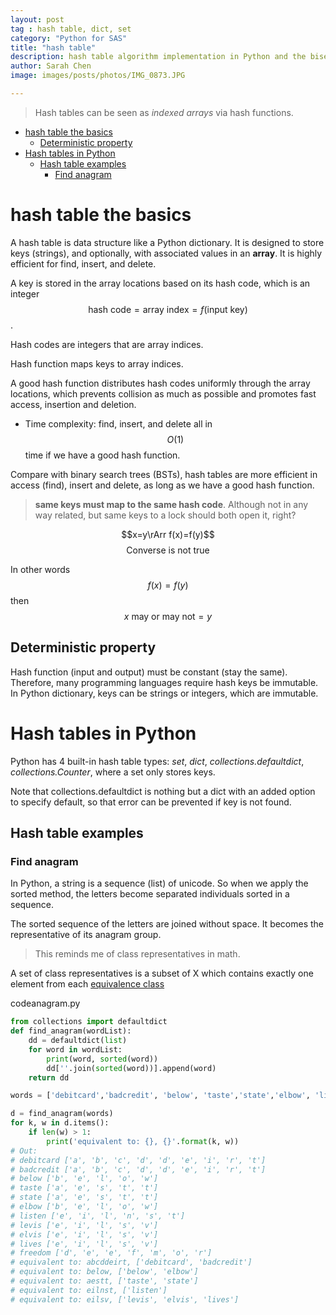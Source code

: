 ```yaml
---
layout: post
tag : hash table, dict, set
category: "Python for SAS"
title: "hash table"
description: hash table algorithm implementation in Python and the bisect library
author: Sarah Chen
image: images/posts/photos/IMG_0873.JPG

---
```

> Hash tables can be seen as *indexed arrays* via hash functions. 

- [hash table the basics](#hash-table-the-basics)
  - [Deterministic property](#deterministic-property)
- [Hash tables in Python](#hash-tables-in-python)
  - [Hash table examples](#hash-table-examples)
    - [Find anagram](#find-anagram)

# hash table the basics

A hash table is data structure like a Python dictionary. It is designed to store keys (strings), and optionally, with associated values in an **array**.  It is highly efficient for find, insert, and delete. 

A key is stored in the array locations based on its hash code, which is an integer $$\text{hash code}=\text{array index}=f(\text{input key})$$.  

Hash codes are integers that are array indices. 

Hash function maps keys to array indices. 

A good hash function distributes hash codes uniformly through the array locations, which prevents collision as much as possible and promotes fast access, insertion and deletion. 

* Time complexity: find, insert, and delete all in $$O(1)$$ time if we have a good hash function.   

Compare with binary search trees (BSTs), hash tables are more efficient in access (find), insert and delete, as long as we have a good hash function. 

> **same keys must map to the same hash code**.  Although not in any way related, but same keys to a lock should both open it, right? 

$$x=y\rArr f(x)=f(y)$$
$$ \text{Converse is not true}$$

In other words
$$f(x)=f(y)$$
then
$$x \text{ may or may not}=y$$

## Deterministic property

Hash function (input and output) must be constant (stay the same).  Therefore, many programming languages require hash keys be immutable.  In Python dictionary, keys can be strings or integers, which are immutable. 

# Hash tables in Python

Python has 4 built-in hash table types: *set*, *dict*, *collections.defaultdict*, *collections.Counter*, where a set only stores keys.

Note that <span class="coding">collections.defaultdict</span> is nothing but a <span class="coding">dict</span> with an added option to specify default, so that error can be prevented if key is not found. 

## Hash table examples

### Find anagram

In Python, a string is a sequence (list) of unicode. So when we apply the <span class="coding">sorted</span> method, the letters become separated individuals sorted in a sequence.  

The sorted sequence of the letters are joined without space.  It becomes the representative of its anagram group.  

> This reminds me of class representatives in math.  

A set of class representatives is a subset of X which contains exactly one element from each [equivalence class](https://en.wikipedia.org/wiki/Equivalence_class)

<div class="code-head"><span>code</span>anagram.py</div>

```py
from collections import defaultdict
def find_anagram(wordList):
    dd = defaultdict(list)
    for word in wordList:
        print(word, sorted(word))
        dd[''.join(sorted(word))].append(word)
    return dd

words = ['debitcard','badcredit', 'below', 'taste','state','elbow', 'listen','levis', 'elvis', 'lives','freedom']

d = find_anagram(words)
for k, w in d.items():
    if len(w) > 1:
        print('equivalent to: {}, {}'.format(k, w))
# Out:
# debitcard ['a', 'b', 'c', 'd', 'd', 'e', 'i', 'r', 't']
# badcredit ['a', 'b', 'c', 'd', 'd', 'e', 'i', 'r', 't']
# below ['b', 'e', 'l', 'o', 'w']
# taste ['a', 'e', 's', 't', 't']
# state ['a', 'e', 's', 't', 't']
# elbow ['b', 'e', 'l', 'o', 'w']
# listen ['e', 'i', 'l', 'n', 's', 't']
# levis ['e', 'i', 'l', 's', 'v']
# elvis ['e', 'i', 'l', 's', 'v']
# lives ['e', 'i', 'l', 's', 'v']
# freedom ['d', 'e', 'e', 'f', 'm', 'o', 'r']
# equivalent to: abcddeirt, ['debitcard', 'badcredit']
# equivalent to: below, ['below', 'elbow']
# equivalent to: aestt, ['taste', 'state']
# equivalent to: eilnst, ['listen']
# equivalent to: eilsv, ['levis', 'elvis', 'lives']
```